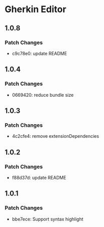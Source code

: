 # Gherkin Editor

## 1.0.8

### Patch Changes

- c9c78e0: update README

## 1.0.4

### Patch Changes

- 0669420: reduce bundle size

## 1.0.3

### Patch Changes

- 4c2cfe4: remove extensionDependencies

## 1.0.2

### Patch Changes

- f88d37d: update README

## 1.0.1

### Patch Changes

- bbe7ece: Support syntax highlight
